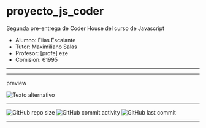 # proyecto_js_coder
Segunda pre-entrega de Coder House del curso de Javascript

- Alumno: Elias Escalante
- Tutor: Maximiliano Salas
- Profesor: [profe] eze
- Comision: 61995

----

----

preview

![Texto alternativo](https://github.com/eliasescalante/proyecto_js_coder/blob/main/capture_web.JPG)

----

![GitHub repo size](https://img.shields.io/github/repo-size/eliasescalante/lista_de_compras_Web
)
![GitHub commit activity](https://img.shields.io/github/commit-activity/m/eliasescalante/lista_de_compras_Web
)
![GitHub last commit](https://img.shields.io/github/last-commit/eliasescalante/lista_de_compras_Web
)

----
